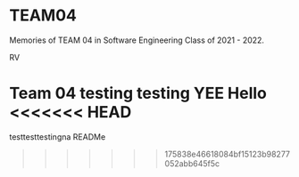 # TEAM04
Memories of TEAM 04 in Software Engineering Class of 2021 - 2022.

RV


Team 04
testing
testing
YEE
Hello
<<<<<<< HEAD
=======
testtesttestingna
READMe

>>>>>>> 175838e46618084bf15123b98277052abb645f5c
